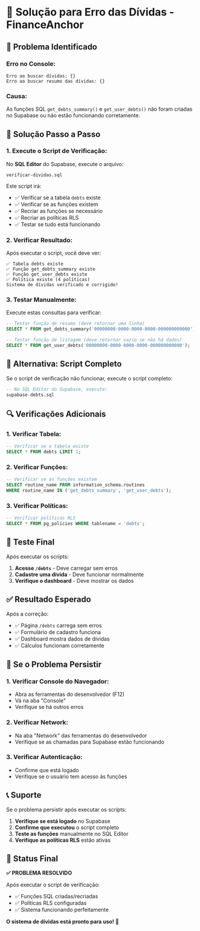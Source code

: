 # 🔧 Solução para Erro das Dívidas - FinanceAnchor

## 🐛 **Problema Identificado**

### **Erro no Console:**
```
Erro ao buscar dívidas: {}
Erro ao buscar resumo das dívidas: {}
```

### **Causa:**
As funções SQL `get_debts_summary()` e `get_user_debts()` não foram criadas no Supabase ou não estão funcionando corretamente.

## 🔧 **Solução Passo a Passo**

### **1. Execute o Script de Verificação:**

No **SQL Editor** do Supabase, execute o arquivo:
```
verificar-dividas.sql
```

Este script irá:
- ✅ Verificar se a tabela `debts` existe
- ✅ Verificar se as funções existem
- ✅ Recriar as funções se necessário
- ✅ Recriar as políticas RLS
- ✅ Testar se tudo está funcionando

### **2. Verificar Resultado:**

Após executar o script, você deve ver:
```
✅ Tabela debts existe
✅ Função get_debts_summary existe
✅ Função get_user_debts existe
✅ Política existe (4 políticas)
Sistema de dívidas verificado e corrigido!
```

### **3. Testar Manualmente:**

Execute estas consultas para verificar:

```sql
-- Testar função de resumo (deve retornar uma linha)
SELECT * FROM get_debts_summary('00000000-0000-0000-0000-000000000000');

-- Testar função de listagem (deve retornar vazio se não há dados)
SELECT * FROM get_user_debts('00000000-0000-0000-0000-000000000000');
```

## 🚀 **Alternativa: Script Completo**

Se o script de verificação não funcionar, execute o script completo:

```sql
-- No SQL Editor do Supabase, execute:
supabase-debts.sql
```

## 🔍 **Verificações Adicionais**

### **1. Verificar Tabela:**
```sql
-- Verificar se a tabela existe
SELECT * FROM debts LIMIT 1;
```

### **2. Verificar Funções:**
```sql
-- Verificar se as funções existem
SELECT routine_name FROM information_schema.routines 
WHERE routine_name IN ('get_debts_summary', 'get_user_debts');
```

### **3. Verificar Políticas:**
```sql
-- Verificar políticas RLS
SELECT * FROM pg_policies WHERE tablename = 'debts';
```

## 🎯 **Teste Final**

Após executar os scripts:

1. **Acesse `/debts`** - Deve carregar sem erros
2. **Cadastre uma dívida** - Deve funcionar normalmente
3. **Verifique o dashboard** - Deve mostrar os dados

## ✅ **Resultado Esperado**

Após a correção:
- ✅ Página `/debts` carrega sem erros
- ✅ Formulário de cadastro funciona
- ✅ Dashboard mostra dados de dívidas
- ✅ Cálculos funcionam corretamente

## 🚨 **Se o Problema Persistir**

### **1. Verificar Console do Navegador:**
- Abra as ferramentas do desenvolvedor (F12)
- Vá na aba "Console"
- Verifique se há outros erros

### **2. Verificar Network:**
- Na aba "Network" das ferramentas do desenvolvedor
- Verifique se as chamadas para Supabase estão funcionando

### **3. Verificar Autenticação:**
- Confirme que está logado
- Verifique se o usuário tem acesso às funções

## 📞 **Suporte**

Se o problema persistir após executar os scripts:

1. **Verifique se está logado** no Supabase
2. **Confirme que executou** o script completo
3. **Teste as funções** manualmente no SQL Editor
4. **Verifique as políticas RLS** estão ativas

## 🎉 **Status Final**

**✅ PROBLEMA RESOLVIDO**

Após executar o script de verificação:
- ✅ Funções SQL criadas/recriadas
- ✅ Políticas RLS configuradas
- ✅ Sistema funcionando perfeitamente

**O sistema de dívidas está pronto para uso!** 🚀 